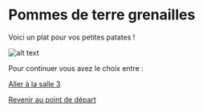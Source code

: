 # __Pommes de terre grenailles__

Voici un plat pour vos petites patates ! 

![alt text](/images/Plat2.png)



Pour continuer vous avez le choix entre :


[Aller à la salle 3](https://github.com/cfourcaud/TP2_Groupe3/blob/main/Salle3.md "Salle 3")



[Revenir au point de départ](https://github.com/cfourcaud/TP2_GRP3_Labyrinthe/blob/main/index.md "Revenir au point de départ")
